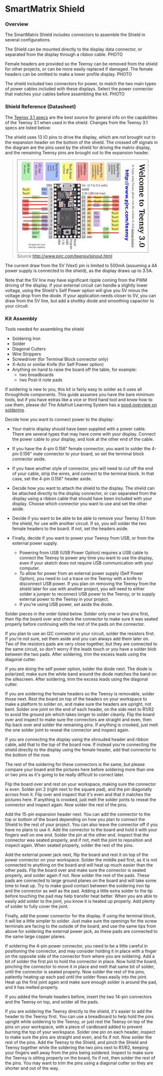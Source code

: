 # SmartMatrix Shield

### Overview

The SmartMatrix Shield includes connectors to assemble the Shield in several configurations.

The Shield can be mounted directly to the display data connector, or separated from the display through a ribbon cable.
PHOTO

Female headers are provided so the Teensy can be removed from the shield for other projects, or can be more easily replaced if damaged.  The female headers can be omitted to make a lower profile display.
PHOTO

The shield included two connectors for power, to match the two main types of power cables included with these displays.  Select the power connector that matches your cables before assembling the kit.
PHOTO

### Shield Reference (Datasheet)

The [Teensy 3.1 specs](https://www.pjrc.com/teensy/teensy31.html) are the best source for general info on the capabilities of the Teensy 3.1 when used in the shield.  Changes from the Teensy 3.1 specs are listed below:

The shield uses 13 IO pins to drive the display, which are not brought out to the expansion header on the bottom of the shield.  The crossed off signals in the diagram are the pins used by the shield for driving the matrix display, and the remaining Teensy pins are brought out to the expansion header.
> ![Teensy Pinout](photos/TeensyPinout.png)
> Source http://www.pjrc.com/teensy/pinout.html

The current draw from the 5V (Vext) pin is limited to 500mA (assuming a 4A power supply is connected to the shield), as the display draws up to 3.5A.

Note that the 5V line may have significant ripple coming from the PWM driving of the display.  If your external circuit can handle a slightly lower voltage, using the Shield's Self Power option will give you 5V minus the voltage drop from the diode.  If your application needs closer to 5V, you can draw from the 5V line, but add a shottky diode and smoothing capacitor to your circuit. 


### Kit Assembly

Tools needed for assembling the shield

- Soldering Iron
- Solder
- Diagonal Cutters
- Wire Strippers
- Screwdriver (for Terminal Block connector only)
- X-Acto or similar Knife (for Self Power option)
- Anything on hand to raise the board off the table, for example:
    - two breadboards
    - two Post-it note pads

If soldering is new to you, this kit is fairly easy to solder as it uses all throughhole components.  This guide assumes you have the bare minimum tools, but if you have extras like a vice or third hand tool and know how to use them, please do!  The Adafruit Learning System has a [good overview on soldering](http://learn.adafruit.com/adafruit-guide-excellent-soldering/tools).

Decide how you want to connect power to the display:

- Your matrix display should have been supplied with a power cable.  There are several types that may have come with your display.  Connect the power cable to your display, and look at the other end of the cable.
- If you have the 4-pin 0.156" female connector, you want to solder the 4-pin 0.156" male connector to your board, so set the terminal block connector aside.  
- If you have another style of connector, you will need to cut off the end of your cable, strip the wires, and connect to the terminal block.  In that case, set the 4-pin 0.156" header aside.

- Decide how you want to attach the shield to the display.  The shield can be attached directly to the display connector, or can separated from the display using a ribbon cable that should have been included with your display.  Choose which connector you want to use and set the other aside.

- Decide if you want to be able to be able to remove your Teensy 3.1 from the shield, for use with another circuit.  If so, you will solder the two female headers to the board.  If not, set the headers aside.

- Finally, decide if you want to power your Teensy from USB, or from the external power supply.  
    - Powering from USB (USB Power Option) requires a USB cable to connect the Teensy to power any time you want to use the display, even if your sketch does not require USB communication with your computer.  
    - To allow for power from an external power supply (Self Power Option), you need to cut a trace on the Teensy with a knife to disconnect USB power.  If you plan on removing the Teensy from the shield later for use with another project, you will need to either solder a jumper to reconnect USB power to the Teensy, or to supply external power to the Teensy in your project.  
    - If you're using USB power, set aside the diode.

Solder pieces in the order listed below.  Solder only one or two pins first, then flip the board over and check the connector to make sure it was seated properly before continuing with the rest of the pads on the connector.

If you plan to use an I2C connector in your circuit, solder the resistors first.  If you're not sure, set them aside and you can always add them later on.  Two of the resistors pads are very close together, but they are connected to the same circuit, so don't worry if the leads touch or you have a solder blob between the two pads.  After soldering, trim the excess leads using the diagonal cutter.

If you are doing the self power option, solder the diode next.  The diode is polarized; make sure the white band around the diode matches the band on the silkscreen.  After soldering, trim the excess leads using the diagonal cutter.

If you are soldering the female headers so the Teensy is removable, solder those next.  Rest the board on top of the headers on your workspace to make a platform to solder on, and make sure the headers are upright, not bent.  Solder one joint on the end of each header, on the side next to R1/R2 to avoid the ground pin which takes longer to solder cleanly.  Flip the board over and inspect to make sure the connectors are straight and even, then flip back over and solder the remaining pins.  If anything is crooked, just melt the one solder joint to reseat the connector and inspect again.

If you are connecting the display using the shrouded header and ribbon cable, add that to the *top* of the board now.  If instead you're connecting the shield directly to the display using the female header, add that connector to the *bottom* of the now.

The rest of the soldering for these connectors is the same, but please compare your board and the pictures here before soldering more than one or two pins as it's going to be really difficult to correct later.

Flip the board over and rest on your workspace, making sure the connector is even.  Solder pin 2 (right next to the square pad), and the pin diagonally across from it.  Flip over and inspect that it's even and that it matches the pictures here.  If anything is crooked, just melt the solder joints to reseat the connector and inspect again.  Now solder the rest of the pins.

Add the 15-pin expansion header next.  You can add the connector to the top or bottom of the board depending on how you plan to connect the Shield to the rest of your project.  You can also leave the connector off if you have no plans to use it.  Add the connector to the board and hold it with your fingers well on one end.  Solder the pin at the other end.  Inspect that the connector was seated properly, and if not, melt the joint to reposition and inspect again.  When seated properly, solder the rest of the pins.

Add the external power jack next, flip the board and rest it on top of the power connector on your workspace.  Solder the middle pad first, as it is not connected to anything on the board and will heat up much easier than the other pads.  Flip the board over and make sure the connector is seated properly, and solder again if not.  Now solder the rest of the pads.  These pads are connected to large ground planes on the board and will take some time to heat up.  Try to make good contact between the soldering iron tip and the connector as well as the pad.  Adding a little extra solder to the tip before touching the pad may help transfer heat better.  When you are able to easily add solder to the joint, you know it is heated up properly.  Add plenty of solder to fully cover the joint.

Finally, add the power connector for the display.  If using the terminal block, it will be a little simpler to solder.  Just make sure the openings for the screw terminals are facing to the outside of the board, and use the same tips from above for soldering the external power jack, as these pads are connected to the same large copper planes.  

If soldering the 4-pin power connector, you need to be a little careful in positioning the connector, and may consider holding it in place with a finger on the opposite side of the connector from where you are soldering.  Add a bit of solder the first pin to hold the connector in place.  Now hold the board, pinching the connector to move it in place and melt that same bit of solder, until the connector is seated properly.  Now solder the rest of the pins, patiently heating up each pad until the solder flows easily into the joint.  Heat up the first joint again and make sure enough solder is around the pad, and it has melted properly.

If you added the female headers before, insert the two 14-pin connectors and the Teensy on top, and solder all the pads.

If you are soldering the Teensy directly to the shield, it's easier to add the header to the Teensy first.  You can use a breadboard to help hold the pins upright while soldering to the Teensy, or just rest the Teensy on top of the pins on your workspace, with a piece of cardboard added to prevent burning the top of your workspace.  Solder one pin on each header, inspect to make sure the pins are straight and even, and fix if not.  Now solder the rest of the pins.  Add the Teensy to the Shield, and pinch the Shield and Teensy together while the soldering the two pins next to R1/R2, keeping your fingers well away from the pins being soldered.  Inspect to make sure the Teensy is sitting properly on the board, fix if not, then solder the rest of the pins.  You may want to trim the pins using a diagonal cutter so they are shorter and out of the way.

